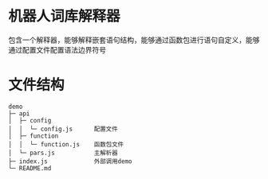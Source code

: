# 机器人词库解释器

包含一个解释器，能够解释嵌套语句结构，能够通过函数包进行语句自定义，能够通过配置文件配置语法边界符号

# 文件结构
```
demo
├─ api
│  ├─ config
│  │  └─ config.js      配置文件
│  ├─ function
│  │  └─ function.js    函数包文件
│  └─ pars.js           主解析器
├─ index.js             外部调用demo
└─ README.md

```
